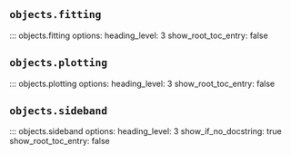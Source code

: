 
## `objects.fitting`
::: objects.fitting
    options:
        heading_level: 3
        show_root_toc_entry: false

## `objects.plotting`
::: objects.plotting
    options:
        heading_level: 3
        show_root_toc_entry: false

## `objects.sideband`
::: objects.sideband
    options:
        heading_level: 3
        show_if_no_docstring: true
        show_root_toc_entry: false